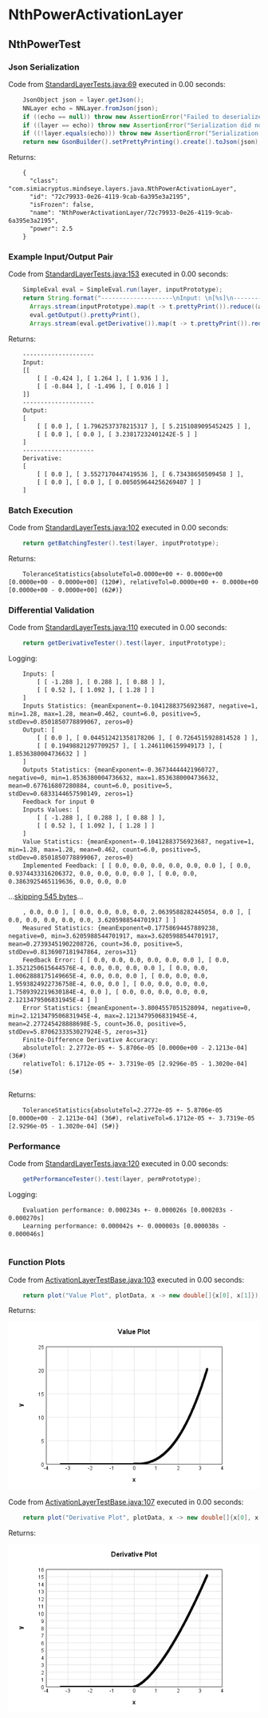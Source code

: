 # NthPowerActivationLayer
## NthPowerTest
### Json Serialization
Code from [StandardLayerTests.java:69](../../../../../../../../src/main/java/com/simiacryptus/mindseye/test/StandardLayerTests.java#L69) executed in 0.00 seconds: 
```java
    JsonObject json = layer.getJson();
    NNLayer echo = NNLayer.fromJson(json);
    if ((echo == null)) throw new AssertionError("Failed to deserialize");
    if ((layer == echo)) throw new AssertionError("Serialization did not copy");
    if ((!layer.equals(echo))) throw new AssertionError("Serialization not equal");
    return new GsonBuilder().setPrettyPrinting().create().toJson(json);
```

Returns: 

```
    {
      "class": "com.simiacryptus.mindseye.layers.java.NthPowerActivationLayer",
      "id": "72c79933-0e26-4119-9cab-6a395e3a2195",
      "isFrozen": false,
      "name": "NthPowerActivationLayer/72c79933-0e26-4119-9cab-6a395e3a2195",
      "power": 2.5
    }
```



### Example Input/Output Pair
Code from [StandardLayerTests.java:153](../../../../../../../../src/main/java/com/simiacryptus/mindseye/test/StandardLayerTests.java#L153) executed in 0.00 seconds: 
```java
    SimpleEval eval = SimpleEval.run(layer, inputPrototype);
    return String.format("--------------------\nInput: \n[%s]\n--------------------\nOutput: \n%s\n--------------------\nDerivative: \n%s",
      Arrays.stream(inputPrototype).map(t -> t.prettyPrint()).reduce((a, b) -> a + ",\n" + b).get(),
      eval.getOutput().prettyPrint(),
      Arrays.stream(eval.getDerivative()).map(t -> t.prettyPrint()).reduce((a, b) -> a + ",\n" + b).get());
```

Returns: 

```
    --------------------
    Input: 
    [[
    	[ [ -0.424 ], [ 1.264 ], [ 1.936 ] ],
    	[ [ -0.844 ], [ -1.496 ], [ 0.016 ] ]
    ]]
    --------------------
    Output: 
    [
    	[ [ 0.0 ], [ 1.7962537378215317 ], [ 5.2151089095452425 ] ],
    	[ [ 0.0 ], [ 0.0 ], [ 3.23817232401242E-5 ] ]
    ]
    --------------------
    Derivative: 
    [
    	[ [ 0.0 ], [ 3.5527170447419536 ], [ 6.73438650509458 ] ],
    	[ [ 0.0 ], [ 0.0 ], [ 0.005059644256269407 ] ]
    ]
```



### Batch Execution
Code from [StandardLayerTests.java:102](../../../../../../../../src/main/java/com/simiacryptus/mindseye/test/StandardLayerTests.java#L102) executed in 0.00 seconds: 
```java
    return getBatchingTester().test(layer, inputPrototype);
```

Returns: 

```
    ToleranceStatistics{absoluteTol=0.0000e+00 +- 0.0000e+00 [0.0000e+00 - 0.0000e+00] (120#), relativeTol=0.0000e+00 +- 0.0000e+00 [0.0000e+00 - 0.0000e+00] (62#)}
```



### Differential Validation
Code from [StandardLayerTests.java:110](../../../../../../../../src/main/java/com/simiacryptus/mindseye/test/StandardLayerTests.java#L110) executed in 0.00 seconds: 
```java
    return getDerivativeTester().test(layer, inputPrototype);
```
Logging: 
```
    Inputs: [
    	[ [ -1.288 ], [ 0.288 ], [ 0.88 ] ],
    	[ [ 0.52 ], [ 1.092 ], [ 1.28 ] ]
    ]
    Inputs Statistics: {meanExponent=-0.10412883756923687, negative=1, min=1.28, max=1.28, mean=0.462, count=6.0, positive=5, stdDev=0.8501850778899067, zeros=0}
    Output: [
    	[ [ 0.0 ], [ 0.044512421358178206 ], [ 0.7264515928814528 ] ],
    	[ [ 0.19498821297709257 ], [ 1.2461106159949173 ], [ 1.8536380004736632 ] ]
    ]
    Outputs Statistics: {meanExponent=-0.36734444421960727, negative=0, min=1.8536380004736632, max=1.8536380004736632, mean=0.677616807280884, count=6.0, positive=5, stdDev=0.6833144657590149, zeros=1}
    Feedback for input 0
    Inputs Values: [
    	[ [ -1.288 ], [ 0.288 ], [ 0.88 ] ],
    	[ [ 0.52 ], [ 1.092 ], [ 1.28 ] ]
    ]
    Value Statistics: {meanExponent=-0.10412883756923687, negative=1, min=1.28, max=1.28, mean=0.462, count=6.0, positive=5, stdDev=0.8501850778899067, zeros=0}
    Implemented Feedback: [ [ 0.0, 0.0, 0.0, 0.0, 0.0, 0.0 ], [ 0.0, 0.9374433316206372, 0.0, 0.0, 0.0, 0.0 ], [ 0.0, 0.0, 0.3863925465119636, 0.0, 0.0, 0.0
```
...[skipping 545 bytes](etc/91.txt)...
```
    , 0.0, 0.0 ], [ 0.0, 0.0, 0.0, 0.0, 2.0639588282445054, 0.0 ], [ 0.0, 0.0, 0.0, 0.0, 0.0, 3.6205988544701917 ] ]
    Measured Statistics: {meanExponent=0.17758694457889238, negative=0, min=3.6205988544701917, max=3.6205988544701917, mean=0.27393451902208726, count=36.0, positive=5, stdDev=0.8136907181947864, zeros=31}
    Feedback Error: [ [ 0.0, 0.0, 0.0, 0.0, 0.0, 0.0 ], [ 0.0, 1.3521250615644576E-4, 0.0, 0.0, 0.0, 0.0 ], [ 0.0, 0.0, 1.0062888175149665E-4, 0.0, 0.0, 0.0 ], [ 0.0, 0.0, 0.0, 1.9593824922736758E-4, 0.0, 0.0 ], [ 0.0, 0.0, 0.0, 0.0, 1.7589392219630184E-4, 0.0 ], [ 0.0, 0.0, 0.0, 0.0, 0.0, 2.1213479506831945E-4 ] ]
    Error Statistics: {meanExponent=-3.8004557051528094, negative=0, min=2.1213479506831945E-4, max=2.1213479506831945E-4, mean=2.277245428888698E-5, count=36.0, positive=5, stdDev=5.8706233353027924E-5, zeros=31}
    Finite-Difference Derivative Accuracy:
    absoluteTol: 2.2772e-05 +- 5.8706e-05 [0.0000e+00 - 2.1213e-04] (36#)
    relativeTol: 6.1712e-05 +- 3.7319e-05 [2.9296e-05 - 1.3020e-04] (5#)
    
```

Returns: 

```
    ToleranceStatistics{absoluteTol=2.2772e-05 +- 5.8706e-05 [0.0000e+00 - 2.1213e-04] (36#), relativeTol=6.1712e-05 +- 3.7319e-05 [2.9296e-05 - 1.3020e-04] (5#)}
```



### Performance
Code from [StandardLayerTests.java:120](../../../../../../../../src/main/java/com/simiacryptus/mindseye/test/StandardLayerTests.java#L120) executed in 0.00 seconds: 
```java
    getPerformanceTester().test(layer, permPrototype);
```
Logging: 
```
    Evaluation performance: 0.000234s +- 0.000026s [0.000203s - 0.000270s]
    Learning performance: 0.000042s +- 0.000003s [0.000038s - 0.000046s]
    
```

### Function Plots
Code from [ActivationLayerTestBase.java:103](../../../../../../../../src/test/java/com/simiacryptus/mindseye/layers/java/ActivationLayerTestBase.java#L103) executed in 0.00 seconds: 
```java
    return plot("Value Plot", plotData, x -> new double[]{x[0], x[1]});
```

Returns: 

![Result](etc/test.34.png)



Code from [ActivationLayerTestBase.java:107](../../../../../../../../src/test/java/com/simiacryptus/mindseye/layers/java/ActivationLayerTestBase.java#L107) executed in 0.00 seconds: 
```java
    return plot("Derivative Plot", plotData, x -> new double[]{x[0], x[2]});
```

Returns: 

![Result](etc/test.35.png)



